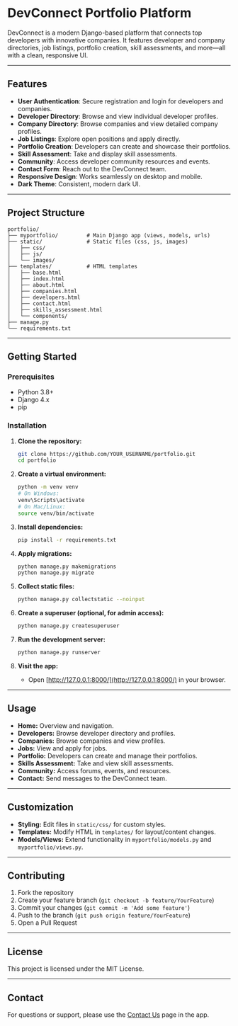 # DevConnect Portfolio Platform

DevConnect is a modern Django-based platform that connects top developers with innovative companies. It features developer and company directories, job listings, portfolio creation, skill assessments, and more—all with a clean, responsive UI.

---

## Features

- **User Authentication**: Secure registration and login for developers and companies.
- **Developer Directory**: Browse and view individual developer profiles.
- **Company Directory**: Browse companies and view detailed company profiles.
- **Job Listings**: Explore open positions and apply directly.
- **Portfolio Creation**: Developers can create and showcase their portfolios.
- **Skill Assessment**: Take and display skill assessments.
- **Community**: Access developer community resources and events.
- **Contact Form**: Reach out to the DevConnect team.
- **Responsive Design**: Works seamlessly on desktop and mobile.
- **Dark Theme**: Consistent, modern dark UI.

---

## Project Structure

```
portfolio/
├── myportfolio/         # Main Django app (views, models, urls)
├── static/              # Static files (css, js, images)
│   ├── css/
│   ├── js/
│   └── images/
├── templates/           # HTML templates
│   ├── base.html
│   ├── index.html
│   ├── about.html
│   ├── companies.html
│   ├── developers.html
│   ├── contact.html
│   ├── skills_assessment.html
│   └── components/
├── manage.py
└── requirements.txt
```

---

## Getting Started

### Prerequisites

- Python 3.8+
- Django 4.x
- pip

### Installation

1. **Clone the repository:**
    ```bash
    git clone https://github.com/YOUR_USERNAME/portfolio.git
    cd portfolio
    ```

2. **Create a virtual environment:**
    ```bash
    python -m venv venv
    # On Windows:
    venv\Scripts\activate
    # On Mac/Linux:
    source venv/bin/activate
    ```

3. **Install dependencies:**
    ```bash
    pip install -r requirements.txt
    ```

4. **Apply migrations:**
    ```bash
    python manage.py makemigrations
    python manage.py migrate
    ```

5. **Collect static files:**
    ```bash
    python manage.py collectstatic --noinput
    ```

6. **Create a superuser (optional, for admin access):**
    ```bash
    python manage.py createsuperuser
    ```

7. **Run the development server:**
    ```bash
    python manage.py runserver
    ```

8. **Visit the app:**
    - Open [http://127.0.0.1:8000/](http://127.0.0.1:8000/) in your browser.

---

## Usage

- **Home:** Overview and navigation.
- **Developers:** Browse developer directory and profiles.
- **Companies:** Browse companies and view profiles.
- **Jobs:** View and apply for jobs.
- **Portfolio:** Developers can create and manage their portfolios.
- **Skills Assessment:** Take and view skill assessments.
- **Community:** Access forums, events, and resources.
- **Contact:** Send messages to the DevConnect team.

---

## Customization

- **Styling:** Edit files in `static/css/` for custom styles.
- **Templates:** Modify HTML in `templates/` for layout/content changes.
- **Models/Views:** Extend functionality in `myportfolio/models.py` and `myportfolio/views.py`.

---

## Contributing

1. Fork the repository
2. Create your feature branch (`git checkout -b feature/YourFeature`)
3. Commit your changes (`git commit -m 'Add some feature'`)
4. Push to the branch (`git push origin feature/YourFeature`)
5. Open a Pull Request

---

## License

This project is licensed under the MIT License.

---

## Contact

For questions or support, please use the [Contact Us](http://127.0.0.1:8000/contact/) page in the app.
